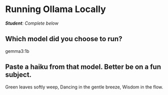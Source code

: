 # Running Ollama Locally

***Student**: Complete below*

## Which model did you choose to run?
gemma3:1b

## Paste a haiku from that model. Better be on a fun subject.
Green leaves softly weep,
Dancing in the gentle breeze,
Wisdom in the flow.

